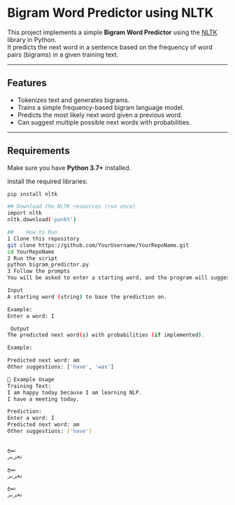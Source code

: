 # Bigram Word Predictor using NLTK

This project implements a simple **Bigram Word Predictor** using the [NLTK](https://www.nltk.org/) library in Python.  
It predicts the next word in a sentence based on the frequency of word pairs (bigrams) in a given training text.

---

## Features
- Tokenizes text and generates bigrams.
- Trains a simple frequency-based bigram language model.
- Predicts the most likely next word given a previous word.
- Can suggest multiple possible next words with probabilities.

---

##  Requirements

Make sure you have **Python 3.7+** installed.

Install the required libraries:
```bash
pip install nltk

## Download the NLTK resources (run once)
import nltk
nltk.download('punkt')

##    How to Run
1 Clone this repository
git clone https://github.com/YourUsername/YourRepoName.git
cd YourRepoName
2 Run the script
python bigram_predictor.py
3 Follow the prompts
You will be asked to enter a starting word, and the program will suggest the most probable next word(s).

Input
A starting word (string) to base the prediction on.

Example:
Enter a word: I

 Output
The predicted next word(s) with probabilities (if implemented).

Example:

Predicted next word: am
Other suggestions: ['have', 'was']

📌 Example Usage
Training Text:
I am happy today because I am learning NLP.
I have a meeting today.

Prediction:
Enter a word: I
Predicted next word: am
Other suggestions: ['have']


نسخ
تحرير

نسخ
تحرير

نسخ
تحرير




